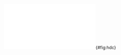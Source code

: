 ![Harvard Data Commons](../content/images/data-commons-ro-crate-figure-5.pdf "\textbf{One aspect of Harvard Data Commons}. Automatic encapsulation and deposit of artefacts from data management tools used during active research at the Harvard Dataverse repository."){#fig:hdc}

